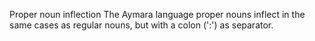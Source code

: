 Proper noun inflection
The Aymara language proper nouns inflect in the same cases as regular
nouns, but with a colon (':') as separator.



